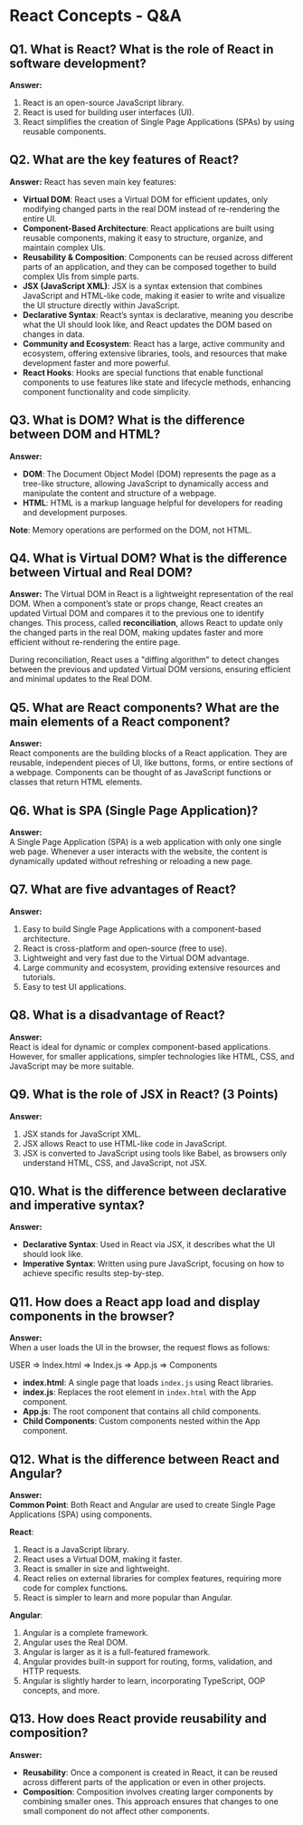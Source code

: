 # React Concepts - Q&A

## Q1. What is React? What is the role of React in software development?

**Answer:**
1. React is an open-source JavaScript library.
2. React is used for building user interfaces (UI).
3. React simplifies the creation of Single Page Applications (SPAs) by using reusable components.

## Q2. What are the key features of React?

**Answer:** React has seven main key features:

- **Virtual DOM**: React uses a Virtual DOM for efficient updates, only modifying changed parts in the real DOM instead of re-rendering the entire UI.
- **Component-Based Architecture**: React applications are built using reusable components, making it easy to structure, organize, and maintain complex UIs.
- **Reusability & Composition**: Components can be reused across different parts of an application, and they can be composed together to build complex UIs from simple parts.
- **JSX (JavaScript XML)**: JSX is a syntax extension that combines JavaScript and HTML-like code, making it easier to write and visualize the UI structure directly within JavaScript.
- **Declarative Syntax**: React’s syntax is declarative, meaning you describe what the UI should look like, and React updates the DOM based on changes in data.
- **Community and Ecosystem**: React has a large, active community and ecosystem, offering extensive libraries, tools, and resources that make development faster and more powerful.
- **React Hooks**: Hooks are special functions that enable functional components to use features like state and lifecycle methods, enhancing component functionality and code simplicity.

## Q3. What is DOM? What is the difference between DOM and HTML?

**Answer:**
- **DOM**: The Document Object Model (DOM) represents the page as a tree-like structure, allowing JavaScript to dynamically access and manipulate the content and structure of a webpage.
- **HTML**: HTML is a markup language helpful for developers for reading and development purposes.

**Note**: Memory operations are performed on the DOM, not HTML.

## Q4. What is Virtual DOM? What is the difference between Virtual and Real DOM?

**Answer:** The Virtual DOM in React is a lightweight representation of the real DOM. When a component’s state or props change, React creates an updated Virtual DOM and compares it to the previous one to identify changes. This process, called **reconciliation**, allows React to update only the changed parts in the real DOM, making updates faster and more efficient without re-rendering the entire page.

During reconciliation, React uses a "diffing algorithm" to detect changes between the previous and updated Virtual DOM versions, ensuring efficient and minimal updates to the Real DOM.

## Q5. What are React components? What are the main elements of a React component?

**Answer:**  
React components are the building blocks of a React application. They are reusable, independent pieces of UI, like buttons, forms, or entire sections of a webpage. Components can be thought of as JavaScript functions or classes that return HTML elements.

## Q6. What is SPA (Single Page Application)?

**Answer:**  
A Single Page Application (SPA) is a web application with only one single web page. Whenever a user interacts with the website, the content is dynamically updated without refreshing or reloading a new page.

## Q7. What are five advantages of React?

**Answer:**
1. Easy to build Single Page Applications with a component-based architecture.
2. React is cross-platform and open-source (free to use).
3. Lightweight and very fast due to the Virtual DOM advantage.
4. Large community and ecosystem, providing extensive resources and tutorials.
5. Easy to test UI applications.

## Q8. What is a disadvantage of React?

**Answer:**  
React is ideal for dynamic or complex component-based applications. However, for smaller applications, simpler technologies like HTML, CSS, and JavaScript may be more suitable.

## Q9. What is the role of JSX in React? (3 Points)

**Answer:**
1. JSX stands for JavaScript XML.
2. JSX allows React to use HTML-like code in JavaScript.
3. JSX is converted to JavaScript using tools like Babel, as browsers only understand HTML, CSS, and JavaScript, not JSX.

## Q10. What is the difference between declarative and imperative syntax?

**Answer:**
- **Declarative Syntax**: Used in React via JSX, it describes what the UI should look like.
- **Imperative Syntax**: Written using pure JavaScript, focusing on how to achieve specific results step-by-step.

## Q11. How does a React app load and display components in the browser?

**Answer:**  
When a user loads the UI in the browser, the request flows as follows:

USER => Index.html => Index.js => App.js => Components

- **index.html**: A single page that loads `index.js` using React libraries.
- **index.js**: Replaces the root element in `index.html` with the App component.
- **App.js**: The root component that contains all child components.
- **Child Components**: Custom components nested within the App component.

## Q12. What is the difference between React and Angular?

**Answer:**  
**Common Point**: Both React and Angular are used to create Single Page Applications (SPA) using components.

**React**:
1. React is a JavaScript library.
2. React uses a Virtual DOM, making it faster.
3. React is smaller in size and lightweight.
4. React relies on external libraries for complex features, requiring more code for complex functions.
5. React is simpler to learn and more popular than Angular.

**Angular**:
1. Angular is a complete framework.
2. Angular uses the Real DOM.
3. Angular is larger as it is a full-featured framework.
4. Angular provides built-in support for routing, forms, validation, and HTTP requests.
5. Angular is slightly harder to learn, incorporating TypeScript, OOP concepts, and more.

## Q13. How does React provide reusability and composition?

**Answer:**
- **Reusability**: Once a component is created in React, it can be reused across different parts of the application or even in other projects.
- **Composition**: Composition involves creating larger components by combining smaller ones. This approach ensures that changes to one small component do not affect other components.
